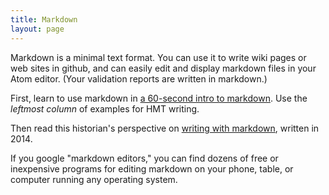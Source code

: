 ```yaml
---
title: Markdown
layout: page
---
```



Markdown is a minimal text format. You can use it to write wiki pages or web sites in github, and can easily edit and display  markdown files in your Atom editor.  (Your validation reports are written in markdown.)

First, learn to use markdown in   [a 60-second intro to markdown](http://commonmark.org/help/).  Use the *leftmost column* of examples for HMT writing.


Then read this historian's perspective on  [writing with markdown](http://benschmidt.org/2014/09/05/markdown-historical-writing-and-killer-apps/), written in 2014.


If you google "markdown editors," you can find dozens of free or inexpensive programs for editing markdown on your phone, table, or computer running any operating system.

